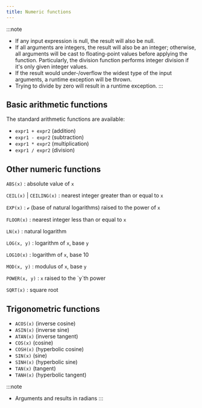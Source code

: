 ```yaml
---
title: Numeric functions
---
```


:::note
- If any input expression is null, the result will also be null.
- If all arguments are integers, the result will also be an integer; otherwise, all arguments will be cast to floating-point values before applying the function.
  Particularly, the division function performs integer division if it's only given integer values.
- If the result would under-/overflow the widest type of the input arguments, a runtime exception will be thrown.
- Trying to divide by zero will result in a runtime exception.
:::

## Basic arithmetic functions

The standard arithmetic functions are available:

- `expr1 + expr2` (addition)
- `expr1 - expr2` (subtraction)
- `expr1 * expr2` (multiplication)
- `expr1 / expr2` (division)

## Other numeric functions

`ABS(x)`
: absolute value of `x`

`CEIL(x)` | `CEILING(x)`
: nearest integer greater than or equal to `x`

`EXP(x)`
: ℯ (base of natural logarithms) raised to the power of `x`

`FLOOR(x)`
: nearest integer less than or equal to `x`

`LN(x)`
: natural logarithm

`LOG(x, y)`
: logarithm of `x`, base `y`

`LOG10(x)`
: logarithm of `x`, base 10

`MOD(x, y)`
: modulus of `x`, base `y`

`POWER(x, y)`
: `x` raised to the \`y\`th power

`SQRT(x)`
: square root

## Trigonometric functions

- `ACOS(x)` (inverse cosine)
- `ASIN(x)` (inverse sine)
- `ATAN(x)` (inverse tangent)
- `COS(x)` (cosine)
- `COSH(x)` (hyperbolic cosine)
- `SIN(x)` (sine)
- `SINH(x)` (hyperbolic sine)
- `TAN(x)` (tangent)
- `TANH(x)` (hyperbolic tangent)

:::note
- Arguments and results in radians
:::
